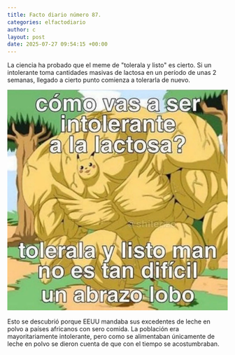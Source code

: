 ```yaml
---
title: Facto diario número 87.
categories: elfactodiario
author: c
layout: post
date: 2025-07-27 09:54:15 +00:00
---
```

La ciencia ha probado que el meme de "tolerala y listo" es cierto.
Si un intolerante toma cantidades masivas de lactosa en un período de unas 2 semanas, llegado a cierto punto comienza a tolerarla de nuevo.

![2025_07_27_09_54_28_untitled-1.webp](assets/2025_07_27_09_54_28_untitled-1.webp)

Esto se descubrió porque EEUU mandaba sus excedentes de leche en polvo a países africanos con sero comida.
La población era mayoritariamente intolerante, pero como se alimentaban únicamente de leche en polvo se dieron cuenta de que con el tiempo se acostumbraban.
